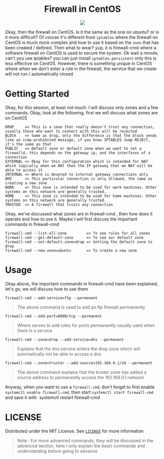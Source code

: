 <h1 align='center'>Firewall in CentOS</h1>
<div align='center'>
    <img src="https://external-content.duckduckgo.com/iu/?u=https%3A%2F%2Fwallpapercave.com%2Fwp%2Fwp2761621.gif&f=1&nofb=1" />
</div>

Okay, then the firewall on CentOS. Is it the same as the one on ubuntu? or is it more difficult? Of course it's different from `iptables` where the firewall on CentOS is much more complex and how to use it based on the `zone` that has been created / defined. Then what to wear? yup, it is firewall-cmd where a software firewall on CentOS is used to secure the system. Ok wait a minute, can't you use iptables? you can just install `iptables-persistent` only this is less effective on CentOS. However, there is something unique in CentOS where when we don't enter a rule in the firewall, the service that we create will not run / automatically closed

Getting Started
===================
Okay, for this session, at least not much. I will discuss only zones and a few commands. Okay, look at the following, first we will discuss what zones are on CentOS
```
DROP     => This is a zone that really doesn't trust any connection, usually those who want to connect with this will be rejected
BLOCK    => Same as drop, only the difference is that the block sends like an icmp-prohibited message, if you know IPTABLES Jump REJECT, it's the same as that
PUBLIC   => Default zone or default zone when we want to set a firewalld, this depends on the gateway ip, and the interfaces of a connection
EXTERNAL => Okay for this configuration which is intended for NAT which logically when we NAT then the IP gateway that we NAT will be able to access it
INTERNAL => Where is devoted to internal gateway connections only
DMZ      => This particular connection is only allowed, the same as creating a new zone
WORK     => This zone is intended to be used for work machines. Other systems on this network are generally trusted.
HOME     => This zone is intended to be used for home machines. Other systems on this network are generally trusted.
TRUSTED  => A firewall that trusts any connection
```
Okay, we've discussed what zones are in firewall-cmd , then how does it operate and how to use it. Maybe I will first discuss the important commands in firewall-cmd
```
firewall-cmd --list-all-zone         => To see rules for all zones
firewall-cmd --get-default-zone      => To see our default zone
firewall-cmd --set-default-zone=drop => Setting the default zone to drop
firewall-cmd --new-zone=ubuntu       => To create a new zone
```

Usage
=====
Okay above, the important commands in firewall-cmd have been explained, let's go, we will discuss how to use them
```
firewall-cmd --add-service=ftp --permanent
```
> The above command is used to add an ftp firewall permanently
```
firewall-cmd --add-port=8080/tcp --permanent
```
> Where serves to add rules for ports permanently usually used when there is a service
```
firewall-cmd --zone=drop --add-service=dns --permanent
```
> Explains that the dns service enters the drop zone which will automatically not be able to access a dns
```
firewall-cmd --zone=truster --add-source=192.168.0.1/24 --permanent
```
> The above command explains that the truster zone has added a source address to permanently access the 192.168.0.1 network

Anyway, when you want to use a `firewall-cmd`, don't forget to first enable `systemctl enable firewall-cmd`, then start `systemctl start firewall-cmd` and save it with `systemctl restart firewall-cmd

LICENSE
=======
Distributed under the MIT License. See [`LICENSE`](https://github.com/ItsArul/Security/blob/main/LICENSE) for more information

> Note : For more advanced commands, they will be discussed in the advanced section, here I only explain the basic commands and understanding before going to advance
